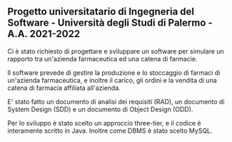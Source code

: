 ## Progetto universitatario di Ingegneria del Software - Università degli Studi di Palermo - A.A. 2021-2022 ##

Ci è stato richiesto di progettare e sviluppare un software per simulare un rapporto tra un'azienda farmaceutica ed una catena di farmacie.

Il software prevede di gestire la produzione e lo stoccaggio di farmaci di un'azienda farmaceutica, e inoltre il carico, gli ordini e la vendita di una catena di 
farmacia affiliata all'azienda. 

E' stato fatto un documento di analisi dei requisiti (RAD), un documento di System Design (SDD) e un documento di Object Design (ODD).

Per lo sviluppo è stato scelto un approccio three-tier, e il codice è interamente scritto in Java. Inoltre come DBMS è stato scelto MySQL.

